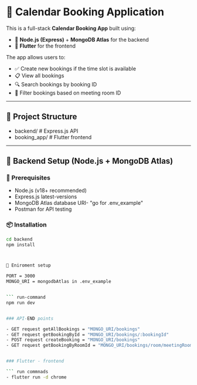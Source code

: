 # 📅 Calendar Booking Application

This is a full-stack **Calendar Booking App** built using:

- 🚀 **Node.js (Express)** + **MongoDB Atlas** for the backend  
- 💙 **Flutter** for the frontend

The app allows users to:

- ✅ Create new bookings if the time slot is available  
- 📋 View all bookings  
- 🔍 Search bookings by booking ID  
- 🏢 Filter bookings based on meeting room ID  

---

## 📁 Project Structure

- backend/ # Express.js API
- booking_app/ # Flutter frontend


---

## 🔧 Backend Setup (Node.js + MongoDB Atlas)

### 📌 Prerequisites

- Node.js (v18+ recommended)
- Express.js latest-versions
- MongoDB Atlas database URI- "go for .env_example"
- Postman for API testing

### 📦 Installation

```bash
cd backend
npm install



🔐 Eniroment setup 

PORT = 3000
MONGO_URI = mongodbAtlas in .env_example


``` run-command
npm run dev


### API-END points

- GET request getAllBookings = "MONGO_URI/bookings"
- GET request getBookingById = "MONGO_URI/bookings/:bookingId"
- POST request createBooking = "MONGO_URI/bookings"
- GET request getBookingByRoomId = "MONGO_URI/bookings/room/meetingRoomId"


### Flutter - frontend 

``` run commnads
- flutter run -d chrome

